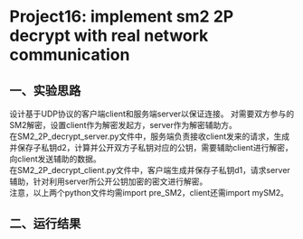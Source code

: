 # Project16: implement sm2 2P decrypt with real network communication
## 一、实验思路
设计基于UDP协议的客户端client和服务端server以保证连接。
对需要双方参与的SM2解密，设置client作为解密发起方，server作为解密辅助方。<br>
在SM2_2P_decrypt_server.py文件中，服务端负责接收client发来的请求，生成并保存子私钥d2，计算并公开双方子私钥对应的公钥，需要辅助client进行解密，向client发送辅助的数据。<br>
在SM2_2P_decrypt_client.py文件中，客户端生成并保存子私钥d1，请求server辅助，针对利用server所公开公钥加密的密文进行解密。<br>
注意，以上两个python文件均需import pre_SM2，client还需import mySM2。
## 二、运行结果
